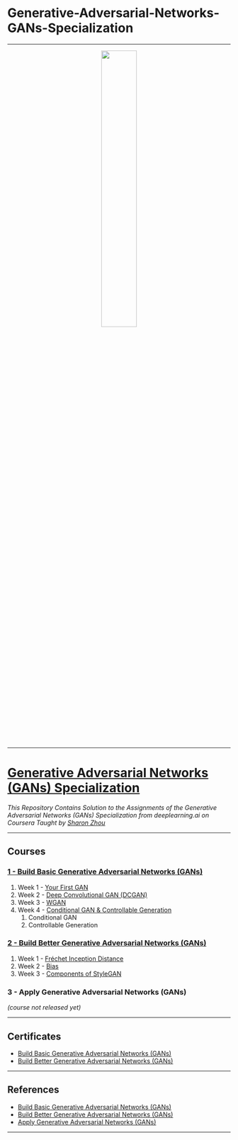 # Generative-Adversarial-Networks-GANs-Specialization

----------------------------------------------------------------------------------------
<p align="center"><img width="40%" src="https://github.com/sahilkhose/Generative-Adversarial-Networks-GANs-Specialization/blob/main/Logo.jpg" /></p>

-------------------------------------------------------------------------------------------

# [Generative Adversarial Networks (GANs) Specialization](https://www.coursera.org/specializations/generative-adversarial-networks-gans)
*This Repository Contains Solution to the Assignments of the Generative Adversarial Networks (GANs) Specialization from deeplearning.ai on Coursera Taught by [Sharon Zhou](https://www.coursera.org/instructor/sharon-zhou)*

--------------------------------------------------------------------------------------------

## Courses
### [1 - Build Basic Generative Adversarial Networks (GANs)]()
1. Week 1 - [Your First GAN](https://github.com/ahmed-hassan1997/Generative-Adversarial-Networks-GANs-Specialization/blob/main/course1/week1/build_First_GAN.ipynb)
2. Week 2 - [Deep Convolutional GAN (DCGAN)]()
3. Week 3 - [WGAN]()
4. Week 4 - [Conditional GAN & Controllable Generation]()
	1. Conditional GAN
	2. Controllable Generation

### [2 - Build Better Generative Adversarial Networks (GANs)]()
1. Week 1 - [Fréchet Inception Distance]()
2. Week 2 - [Bias]()
3. Week 3 - [Components of StyleGAN]()

### 3 - Apply Generative Adversarial Networks (GANs)
 _(course not released yet)_

-------------------------------------------------------------------------------------------------------------

## Certificates
* [Build Basic Generative Adversarial Networks (GANs)]()
* [Build Better Generative Adversarial Networks (GANs)]()

--------------------------------------------------------------------------------------------------------------

## References
* [Build Basic Generative Adversarial Networks (GANs)](https://www.coursera.org/learn/build-basic-generative-adversarial-networks-gans)
* [Build Better Generative Adversarial Networks (GANs)](https://www.coursera.org/learn/build-better-generative-adversarial-networks-gans)
* [Apply Generative Adversarial Networks (GANs)](https://www.coursera.org/learn/apply-generative-adversarial-networks-gans)

---------------------------------------------------------------------------------------------------------------

